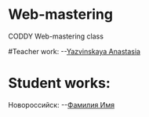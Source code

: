 # Web-mastering
CODDY Web-mastering class

#Teacher work:
--[Yazvinskaya Anastasia](https://anastasiayazvinskaya.github.io/Web-mastering/)

# Student works:
Новороссийск:
--[Фамилия Имя](https://anastasiayazvinskaya.github.io/Web-mastering/)
